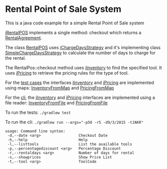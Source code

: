 # Rental Point of Sale System

This is a java code example for a simple Rental Point of Sale system

[iRentalPOS](./app/src/main/java/org/rentalpos/iRentalPOS.java)
implements a single method: checkout which returns a
[RentalAgreement](./app/src/main/java/org/rentalpos/entities/RentalAgreement.java).

The class [RentalPOS](./app/src/main/java/org/rentalpos/RentalPOS.java)
uses [iChargeDaysStrategy](./app/src/main/java/org/rentalpos/strategies/iChargeDaysStrategy.java)
and it's implementing class
[SimpleChargeDaysStrategy](./app/src/main/java/org/rentalpos/strategies/SimpleChargeDaysStrategy.java)
to calculate the number of days to charge for the rental.

The RentalPos::checkout method uses
[iInventory](./app/src/main/java/org/rentalpos/services/iInventory.java)
to find
the specified tool.
It uses
[iPricing](./app/src/main/java/org/rentalpos/services/iPricing.java)
to retrieve the pricing rules for the type of tool.

For the
[test cases](./app/src/test/java/org/rentalpos)
the interfaces
[iInventory](./app/src/main/java/org/rentalpos/services/iInventory.java)
and
[iPricing](./app/src/main/java/org/rentalpos/services/iPricing.java) 
are implemented using maps: 
[InventoryFromMap](./app/src/main/java/org/rentalpos/services/InventoryFromMap.java)
and
[PricingFromMap](./app/src/main/java/org/rentalpos/services/PricingFromMap.java)


For the
[cli](./app/src/main/java/org/rentalpos/RentalPOSApp.java),
the 
[iInventory](./app/src/main/java/org/rentalpos/services/iInventory.java)
and
[iPricing](./app/src/main/java/org/rentalpos/services/iPricing.java)
interfaces are implemented using a file reader:
[InventoryFromFile](./app/src/main/java/org/rentalpos/services/InventoryFromFile.java)
and
[PricingFromFile](./app/src/main/java/org/rentalpos/services/PricingFromFile.java)

To run the tests:
`./gradlew test`

To run the cli:
`./gradlew run --args="-p50 -r5 -d9/3/2015 -tJAKR"`
```
usage: Command line syntax:
 -d,--date <arg>                 Checkout Date
 -h,--help                       Help
 -l,--listtools                  List the available tools
 -p,--percentagediscount <arg>   Percentage Discount
 -r,--rentaldays <arg>           Number of days for rental
 -s,--showprices                 Show Price List
 -t,--tool <arg>                 ToolCode
```

